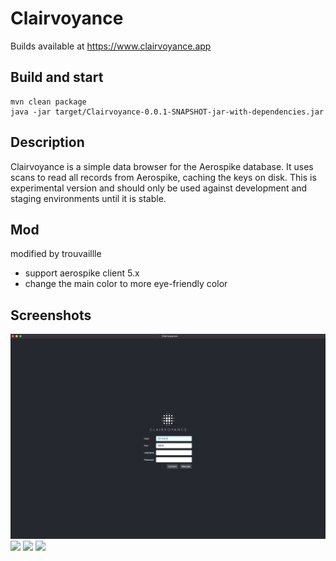 # Clairvoyance

Builds available at https://www.clairvoyance.app

## Build and start
```
mvn clean package
java -jar target/Clairvoyance-0.0.1-SNAPSHOT-jar-with-dependencies.jar
```

## Description
Clairvoyance is a simple data browser for the Aerospike database. It uses scans to read all records from Aerospike, caching the keys on disk. This is experimental version and should only be used against development and staging environments until it is stable.

## Mod
modified by trouvaillle
- support aerospike client 5.x
- change the main color to more eye-friendly color

## Screenshots

![](https://github.com/trouvaillle/Clairvoyance/blob/master/screenshots/screenshot3.png)
![](https://github.com/trouvaillle/Clairvoyance/blob/master/screenshots/screenshot2.png)
![](https://github.com/trouvaillle/Clairvoyance/blob/master/screenshots/screenshot4.png)
![](https://github.com/trouvaillle/Clairvoyance/blob/master/screenshots/screenshot1.png)
